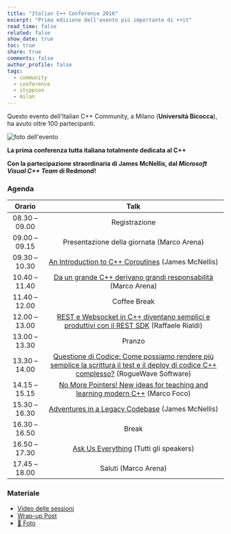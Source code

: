 ```yaml
---
title: "Italian C++ Conference 2016"
excerpt: "Prima edizione dell'evento più importante di ++it"
read_time: false
related: false
show_date: true
toc: true
share: true
comments: false
author_profile: false
tags:
  - community
  - conference
  - itcppcon
  - milan
---
```


Questo evento dell'Italian C++ Community, a Milano (**Università Bicocca**), ha avuto oltre 100 partecipanti.

![foto dell'evento](https://ilpropheta.github.io/pics/itcppcon16.png)

**La prima conferenza tutta italiana totalmente dedicata al C++**

**Con la partecipazione straordinaria di James McNellis, dal *Microsoft Visual C++ Team* di Redmond!**

### Agenda

|Orario|Talk|
| :-: | :-: |
|08.30 – 09.00|Registrazione|
|09.00 – 09.15|Presentazione della giornata (Marco Arena)|
|09.30 – 10.30|[An Introduction to C++ Coroutines](https://italiancpp.org/conf16-talks#an-introduction-to-c-coroutines)	(James McNellis)|
|10.40 – 11.40|[Da un grande C++ derivano grandi responsabilità](https://italiancpp.org/conf16-talks#da-un-grande-c-derivano-grandi-responsabilit%C3%A0)	(Marco Arena)|
|11.40 – 12.00|Coffee Break|
|12.00 – 13.00|[REST e Websocket in C++ diventano semplici e produttivi con il REST SDK](https://italiancpp.org/conf16-talks#rest-e-websocket-in-c-diventano-semplici-e-produttivi-con-il-rest-sdk) (Raffaele Rialdi)|
|13.00 – 13.30|Pranzo|
|13.30 – 14.00|[Questione di Codice: Come possiamo rendere più semplice la scrittura il test e il deploy di codice C++ complesso?](https://italiancpp.org/conf16-talks#questione-di-codice-come-possiamo-rendere-pi%C3%B9-semplice-la-scrittura-il-test-e-il-deploy-di-codice-c-complesso)	(RogueWave Software)|
|14.15 – 15.15|[No More Pointers! New ideas for teaching and learning modern C++](https://italiancpp.org/conf16-talks#no-more-pointers-and-other-catchphrases---new-ideas-for-teaching-and-learning-modern-c)	(Marco Foco)|
|15.30 – 16.30|[Adventures in a Legacy Codebase](https://italiancpp.org/conf16-talks#adventures-in-a-legacy-codebase)	(James McNellis)|
|16.30 – 16.50|Break|
|16.50 – 17.30|[Ask Us Everything](https://italiancpp.org/conf16-talks#ask-us-everything)	(Tutti gli speakers)|
|17.45 – 18.00|Saluti	(Marco Arena)|

### Materiale

- [Video delle sessioni](https://www.youtube.com/playlist?list=PLsCm1Hs016LUOIdOmvp2cOgMuaQlPsVZK)
- [Wrap-up Post](/posts/2016-05-20-conf-2016)
- [📸 Foto](https://www.facebook.com/photo.php?fbid=10154675914456057&set=oa.883545501780439&type=3&theater)